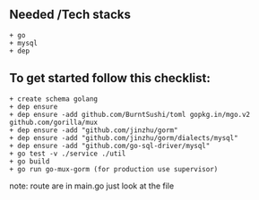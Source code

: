 ## Needed /Tech stacks
    + go
    + mysql
    + dep
    
## To get started follow this checklist:
    + create schema golang
    + dep ensure
    + dep ensure -add github.com/BurntSushi/toml gopkg.in/mgo.v2 github.com/gorilla/mux
    + dep ensure -add "github.com/jinzhu/gorm"
    + dep ensure -add "github.com/jinzhu/gorm/dialects/mysql"
    + dep ensure -add "github.com/go-sql-driver/mysql"
    + go test -v ./service ./util
    + go build
    + go run go-mux-gorm (for production use supervisor)

note: route are in main.go just look at the file
